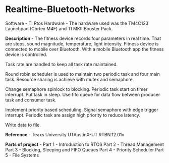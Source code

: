# Realtime-Bluetooth-Networks
Software - TI Rtos
Hardware - The hardware used was the TM4C123 Launchpad (Cortex M4F) and TI MKII Booster Pack. 

**Description** -
The fitness device records four parameters in real time.
That are steps, sound magnitude, temperature, light intensity.
Fitness device is connected to mobile over Bluetooth.
With a mobile Bluetooth app the fitness device is controlled.

Task rate are handled to keep all task rate maintained.

Round robin scheduler is used to maintain two periodic task and
four main task. Resource sharing is achieve with mutex and semaphore.

Change semaphore spinlock to blocking. Periodic task start on timer
interrupt. Put task in sleep. Use fifo queue for data flow between
producer task and consumer task.

Implement priority based scheduling. Signal semaphore with edge trigger
interrupt. Periodic task are assign high priority to reduce latency.

Write data to file.

**Reference** - 
Teaxs University UTAustinX-UT.RTBN.12.01x

**Parts of project** -
Part 1 - Introduction to RTOS
Part 2 - Thread Management
Part 3 - Blocking, Sleeping and FIFO Queues
Part 4 - Priority Scheduler
Part 5 - File Systems
